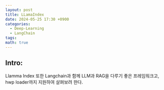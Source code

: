 ```yaml
---
layout: post
title: LLamaIndex
date: 2024-05-25 17:30 +0900
categories:
  - Deep-Learning
  - LangChain
tags: 
math: true
---
```


## Intro: 
Llamma Index 또한 Langchain과 함께 LLM과 RAG을 다루기 좋은 프레임워크고, hwp loader까지 지원하여 살펴보려 한다.